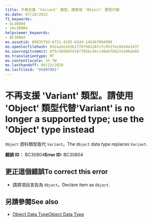 ```yaml
---
title: 不再支援 'Variant' 類型。請使用 'Object' 類型代替
ms.date: 07/20/2015
f1_keywords:
- bc30804
- vbc30804
helpviewer_keywords:
- BC30804
ms.assetid: 89835f93-6f51-4193-b2dd-1454b7094996
ms.openlocfilehash: 032aa5e163b177bf96228fcfc9527ac8a54e2437
ms.sourcegitcommit: bf5c5850654187705bc94cc40ebfb62fe346ab02
ms.translationtype: MT
ms.contentlocale: zh-TW
ms.lasthandoff: 09/23/2020
ms.locfileid: "91097081"
---
```

# <a name="variant-is-no-longer-a-supported-type-use-the-object-type-instead"></a><span data-ttu-id="16c6a-102">不再支援 'Variant' 類型。請使用 'Object' 類型代替</span><span class="sxs-lookup"><span data-stu-id="16c6a-102">'Variant' is no longer a supported type; use the 'Object' type instead</span></span>

<span data-ttu-id="16c6a-103">`Object` 資料類型取代 `Variant`。</span><span class="sxs-lookup"><span data-stu-id="16c6a-103">The `Object` data type replaces `Variant`.</span></span>  
  
 <span data-ttu-id="16c6a-104">**錯誤 ID︰** BC30804</span><span class="sxs-lookup"><span data-stu-id="16c6a-104">**Error ID:** BC30804</span></span>  
  
## <a name="to-correct-this-error"></a><span data-ttu-id="16c6a-105">更正這個錯誤</span><span class="sxs-lookup"><span data-stu-id="16c6a-105">To correct this error</span></span>  
  
- <span data-ttu-id="16c6a-106">請將項目宣告為 `Object`。</span><span class="sxs-lookup"><span data-stu-id="16c6a-106">Declare item as `Object`.</span></span>  
  
## <a name="see-also"></a><span data-ttu-id="16c6a-107">另請參閱</span><span class="sxs-lookup"><span data-stu-id="16c6a-107">See also</span></span>

- [<span data-ttu-id="16c6a-108">Object Data Type</span><span class="sxs-lookup"><span data-stu-id="16c6a-108">Object Data Type</span></span>](../language-reference/data-types/object-data-type.md)
